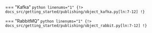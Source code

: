 === "Kafka"
    ```python linenums="1"
    {!> docs_src/getting_started/publishing/object_kafka.py[ln:7-12] !}
    ```

=== "RabbitMQ"
    ```python linenums="1"
    {!> docs_src/getting_started/publishing/object_rabbit.py[ln:7-12] !}
    ```
